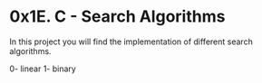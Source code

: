 # 0x1E. C - Search Algorithms

In this project you will find the implementation of different search algorithms.

0- linear
1- binary
